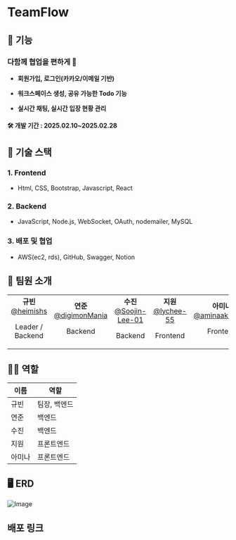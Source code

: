 # TeamFlow 

## 📣 기능

### 다함께 협업을 편하게 👭

- **회원가입, 로그인(카카오/이메일 기반)**

- **워크스페이스 생성, 공유 가능한 Todo 기능**

- **실시간 채팅, 실시간 입장 현황 관리**


#### 🛠 개발 기간 : 2025.02.10~2025.02.28

## 🔎 기술 스택
### 1. **Frontend**
- Html, CSS, Bootstrap, Javascript, React
### 2. **Backend**
- JavaScript, Node.js, WebSocket, OAuth, nodemailer, MySQL
### 3. **배포 및 협업**
- AWS(ec2, rds), GitHub, Swagger, Notion

## 🤗 팀원 소개
<table>
  <tr>
    <td align="center">
      <strong>규빈</strong><br>
<a href="https://github.com/heimishs">@heimishs</a>
     <p>Leader / Backend</p>
    </td>
    <td align="center">
      <strong>연준</strong><br>
<a href="https://github.com/digimonMania">@digimonMania</a>
     <p>Backend</p>
    </td>
    <td align="center">
      <strong>수진</strong><br>
<a href="https://github.com/Soojin-Lee-01">@Soojin-Lee-01</a>
     <p>Backend</p>
    </td>
   <td align="center">
      <strong>지원</strong><br>
     <a href="https://github.com/lychee-55">@lychee-55</a>
     <p>Frontend</p>
    </td>
     <td align="center">
      <strong>아미나</strong><br>
<a href="https://github.com/lychee-55">@aminaakh1680</a>
     <p>Frontend</p>
    </td>
  </tr>
</table>

## 🙋‍♂️ 역할

| 이름   | 역할         | 
| ------ | ------------ |
| 규빈 | 팀장, 백엔드 | 
| 연준 | 백엔드       | 
| 수진 | 백엔드       |
| 지원 | 프론트엔드   |
| 아미나 | 프론트엔드   | 

## 🖥 ERD
![Image](https://github.com/user-attachments/assets/e5a61e1d-311c-4cdb-87f2-de1ea95089ee)

## 배포 링크





